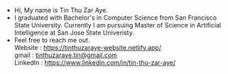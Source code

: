 - Hi, My name is Tin Thu Zar Aye.
- I graduated with Bachelor's in Computer Science from San Francisco State University. Currently I am pursuing Master of Science in Artificial Intelligence at San Jose State Univeristy.
- Feel free to reach me out.  
  Website : https://tinthuzaraye-website.netlify.app/  
  gmail : tinthuzaraye.tin@gmail.com  
  LinkedIn : https://www.linkedin.com/in/tin-thu-zar-aye/  
  
 
